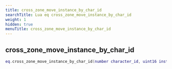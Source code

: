 ```yaml
---
title: cross_zone_move_instance_by_char_id
searchTitle: Lua eq cross_zone_move_instance_by_char_id
weight: 1
hidden: true
menuTitle: cross_zone_move_instance_by_char_id
---
```

## cross_zone_move_instance_by_char_id
```lua
eq.cross_zone_move_instance_by_char_id(number character_id, uint16 instance_id) -- void
```